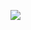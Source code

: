 <a href="https://codeclimate.com/github/doublefc/laba1/maintainability"><img src="https://api.codeclimate.com/v1/badges/54f072b51b883de7174b/maintainability" /></a>
